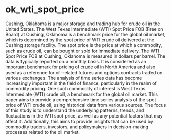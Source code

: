 # ok_wti_spot_price
Cushing, Oklahoma is a major storage and trading hub for crude oil in the United States. The West Texas Intermediate (WTI) Spot Price FOB (Free on Board) at Cushing, Oklahoma is a benchmark price for the global oil market, which is determined by the spot price of WTI crude oil delivered at the Cushing storage facility. The spot price is the price at which a commodity, such as crude oil, can be bought or sold for immediate delivery. The WTI Spot Price FOB at Cushing, Oklahoma is measured in dollars per barrel. The data is typically reported on a monthly basis. It is considered as an important benchmark for pricing of crude oil in North America and also used as a reference for oil-related futures and options contracts traded on various exchanges.
The analysis of time series data has become increasingly important in the field of finance, particularly in the realm of commodity pricing. One such commodity of interest is West Texas Intermediate (WTI) crude oil, a benchmark for the global oil market. This paper aims to provide a comprehensive time series analysis of the spot price of WTI crude oil, using historical data from various sources. The focus of this study is to understand the underlying patterns, trends, and fluctuations in the WTI spot price, as well as any potential factors that may affect it. Additionally, this aims to provide insights that can be used by commodity traders, investors, and policymakers in decision-making processes related to the oil market.
